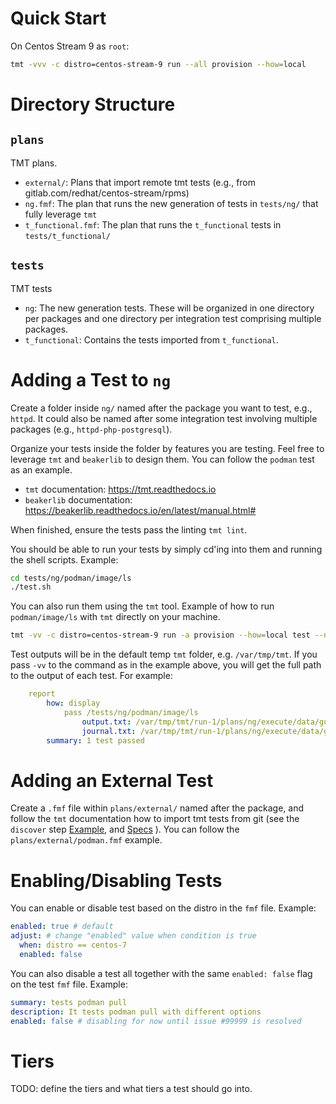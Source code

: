 # Quick Start

On Centos Stream 9 as `root`:


```sh
tmt -vvv -c distro=centos-stream-9 run --all provision --how=local
```

# Directory Structure

## `plans`

TMT plans.

* `external/`: Plans that import remote tmt tests (e.g., from gitlab.com/redhat/centos-stream/rpms)
* `ng.fmf`: The plan that runs the new generation of tests in `tests/ng/` that fully leverage `tmt`
* `t_functional.fmf`: The plan that runs the `t_functional` tests in `tests/t_functional/`


## `tests`

TMT tests

* `ng`: The new generation tests. These will be organized in one directory per packages and one directory per integration test comprising multiple packages.
* `t_functional`: Contains the tests imported from `t_functional`.

# Adding a Test to `ng`

Create a folder inside `ng/` named after the package you want to test, e.g., `httpd`. It could also be named after some integration test involving multiple packages (e.g., `httpd-php-postgresql`).

Organize your tests inside the folder by features you are testing. Feel free to leverage `tmt` and `beakerlib` to design them. You can follow the `podman` test as an example.

* `tmt` documentation: https://tmt.readthedocs.io
* `beakerlib` documentation: https://beakerlib.readthedocs.io/en/latest/manual.html#

When finished, ensure the tests pass the linting `tmt lint`.

You should be able to run your tests by simply cd'ing into them and running the shell scripts. Example:

```sh
cd tests/ng/podman/image/ls
./test.sh
```

You can also run them using the `tmt` tool. Example of how to run `podman/image/ls` with `tmt` directly on your machine.

```sh
tmt -vv -c distro=centos-stream-9 run -a provision --how=local test --name /ng/podman/image/ls
```

Test outputs will be in the default temp `tmt` folder, e.g. `/var/tmp/tmt`. If you pass `-vv` to the command as in the example above, you will get the full path to the output of each test. For example:

```yaml
    report
        how: display
            pass /tests/ng/podman/image/ls
                output.txt: /var/tmp/tmt/run-1/plans/ng/execute/data/guest/default-0/tests/ng/podman/image/ls-1/output.txt
                journal.txt: /var/tmp/tmt/run-1/plans/ng/execute/data/guest/default-0/tests/ng/podman/image/ls-1/journal.txt
        summary: 1 test passed
```

# Adding an External Test

Create a `.fmf` file within `plans/external/` named after the package, and follow the `tmt` documentation how to import tmt tests from git (see the `discover` step [Example](https://tmt.readthedocs.io/en/stable/examples.html#plans), and [Specs](https://tmt.readthedocs.io/en/stable/spec/plans.html#spec-plans-discover) ). You can follow the `plans/external/podman.fmf` example.

# Enabling/Disabling Tests

You can enable or disable test based on the distro in the `fmf` file. Example:

```yaml
enabled: true # default
adjust: # change "enabled" value when condition is true
  when: distro == centos-7
  enabled: false
```

You can also disable a test all together with the same `enabled: false` flag on the test `fmf` file. Example:

```yaml
summary: tests podman pull
description: It tests podman pull with different options
enabled: false # disabling for now until issue #99999 is resolved
```

# Tiers

TODO: define the tiers and what tiers a test should go into.
